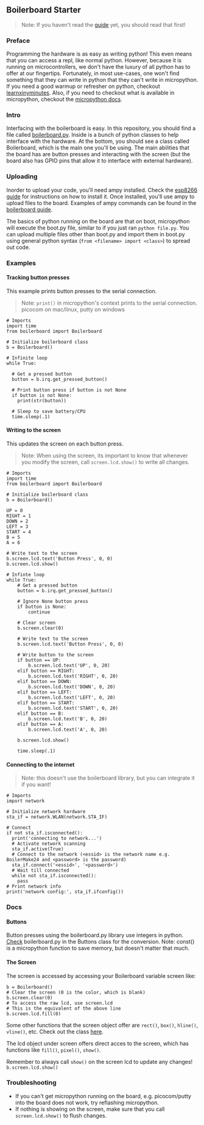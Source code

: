 ## Boilerboard Starter

> Note: If you haven't read the [guide](https://github.com/MicroNotebook/boilerboard-guides/blob/master/getting_started.ipynb) yet, you should read that first!

### Preface
Programming the hardware is as easy as writing python! This even means that you can access a repl, like normal python. However, because it is running on microcontrollers, we don't have the luxury of all python has to offer at our fingertips. Fortunately, in most use-cases, one won't find something that they can write in python that they can't write in micropython. If you need a good warmup or refresher on python, checkout [learnxinyminutes](https://learnxinyminutes.com/docs/python3/). Also, if you need to checkout what is available in micropython, checkout the [micropython docs](https://docs.micropython.org/en/latest/library/index.html).

### Intro
Interfacing with the boilerboard is easy. In this repository, you should find a file called [boilerboard.py](https://github.com/MicroNotebook/boilerboard_starter/edit/master/boilerboard.py). Inside is a bunch of python classes to help interface with the hardware. At the bottom, you should see a class called Boilerboard, which is the main one you'll be using. The main abilities that the board has are button presses and interacting with the screen (but the board also has GPIO pins that allow it to interface with external hardware).

### Uploading
Inorder to upload your code, you'll need ampy installed. Check the [esp8266 guide](https://github.com/MicroNotebook/guides/blob/master/esp8266.md#user-content-requirements) for instructions on how to install it. Once installed, you'll use ampy to upload files to the board. Examples of ampy commands can be found in the [boilerboard guide](https://github.com/MicroNotebook/boilerboard-guides/blob/master/getting_started.ipynb#Additional-ampy-Commands-to-Know). 

The basics of python running on the board are that on boot, micropython will execute the boot.py file, similar to if you just ran `python file.py`. You can upload multiple files other than boot.py and import them in boot.py using general python syntax (`from <filename> import <class>`) to spread out code.

### Examples

#### Tracking button presses
This example prints button presses to the serial connection.
> Note: `print()` in micropython's context prints to the serial connection. picocom on mac/linux, putty on windows
```python3
# Imports
import time
from boilerboard import Boilerboard

# Initialize boilerboard class
b = Boilerboard()

# Infinite loop
while True:

  # Get a pressed button
  button = b.irq.get_pressed_button()
  
  # Print button press if button is not None
  if button is not None:
    print(str(button))
    
  # Sleep to save battery/CPU
  time.sleep(.1)
```

#### Writing to the screen
This updates the screen on each button press.
> Note: When using the screen, its important to know that whenever you modify the screen, call `screen.lcd.show()` to write all changes.
```python3
# Imports
import time
from boilerboard import Boilerboard

# Initialize boilerboard class
b = Boilerboard()

UP = 0
RIGHT = 1
DOWN = 2
LEFT = 3
START = 4
B = 5
A = 6

# Write text to the screen
b.screen.lcd.text('Button Press', 0, 0)
b.screen.lcd.show()

# Infinte loop
while True:
    # Get a pressed button
    button = b.irq.get_pressed_button()

    # Ignore None button press
    if button is None:
        continue

    # Clear screen
    b.screen.clear(0)

    # Write text to the screen
    b.screen.lcd.text('Button Press', 0, 0)

    # Write button to the screen
    if button == UP:
        b.screen.lcd.text('UP', 0, 20)
    elif button == RIGHT:
        b.screen.lcd.text('RIGHT', 0, 20)
    elif button == DOWN:
        b.screen.lcd.text('DOWN', 0, 20)
    elif button == LEFT:
        b.screen.lcd.text('LEFT', 0, 20)
    elif button == START:
        b.screen.lcd.text('START', 0, 20)
    elif button == B:
        b.screen.lcd.text('B', 0, 20)
    elif button == A:
        b.screen.lcd.text('A', 0, 20)

    b.screen.lcd.show()

    time.sleep(.1)
```

#### Connecting to the internet
> Note: this doesn't use the boilerboard library, but you can integrate it if you want!
```python3
# Imports
import network

# Initialize network hardware
sta_if = network.WLAN(network.STA_IF)

# Connect
if not sta_if.isconnected():
  print('connecting to network...')
  # Activate network scanning
  sta_if.active(True)
  # Connect to the network (<essid> is the network name e.g. BoilerMake24 and <password> is the password)
  sta_if.connect('<essid>', '<password>')
  # Wait till connected
  while not sta_if.isconnected():
    pass
# Print network info
print('network config:', sta_if.ifconfig())
```

### Docs
#### Buttons
Button presses using the boilerboard.py library use integers in python. [Check](https://github.com/MicroNotebook/boilerboard_starter/blob/master/boilerboard.py#L61) boilerboard.py in the Buttons class for the conversion. Note: const() is a micropython function to save memory, but doesn't matter that much.

#### The Screen
The screen is accessed by accessing your Boilerboard variable screen like:
```python3
b = Boilerboard()
# Clear the screen (0 is the color, which is blank)
b.screen.clear(0)
# To access the raw lcd, use screen.lcd
# This is the equivalent of the above line
b.screen.lcd.fill(0)
```

Some other functions that the screen object offer are `rect()`, `box()`, `hline()`, `vline()`, etc. Check out the class [here](https://github.com/MicroNotebook/boilerboard_starter/blob/master/boilerboard.py#L148).

The lcd object under screen offers direct acces to the screen, which has functions like `fill()`, `pixel()`, `show()`.

Remember to always call `show()` on the screen lcd to update any changes!
`b.screen.lcd.show()`

### Troubleshooting
* If you can't get micropython running on the board, e.g. picocom/putty into the board does not work, try reflashing micropython.
* If nothing is showing on the screen, make sure that you call `screen.lcd.show()` to flush changes.
